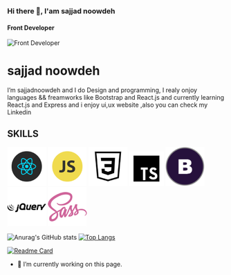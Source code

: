### Hi there 👋, I'am sajjad noowdeh
#### Front Developer
![Front Developer](https://64.media.tumblr.com/2d0af9c90d1b1107313cc20bda01548a/tumblr_outwxnanpp1u79o2lo1_1280.gifv)


# sajjad noowdeh
I’m sajjadnoowdeh and I do  Design and programming, I realy onjoy languages && freamworks like Bootstrap and React.js and currently learning React.js and Express and i enjoy ui,ux website ,also you can check my Linkedin 

## SKILLS
<img width="90" src="react.png"> <img width="90" src="js.png">  <img width="90"  src="css.png"> <img width="80"  src="typescript.png"> <img width="90"  src="bootstrap.jpg"> <img width="90"  src="jq.png"> <img width="90"  src="sass.png">



![Anurag's GitHub stats](https://github-readme-stats.vercel.app/api?username=sajjadnoowdeh&show_icons=true&theme=radical) [![Top Langs](https://github-readme-stats.vercel.app/api/top-langs/?username=sajjadnoowdeh&&show_icons=true&theme=radical)](https://github.com/anuraghazra/github-readme-stats)

[![Readme Card](https://github-readme-stats.vercel.app/api/pin/?username=sajjadnoowdeh&repo=github-readme-stats)](https://github.com/anuraghazra/github-readme-stats)


- 🔭 I’m currently working on this page. 



